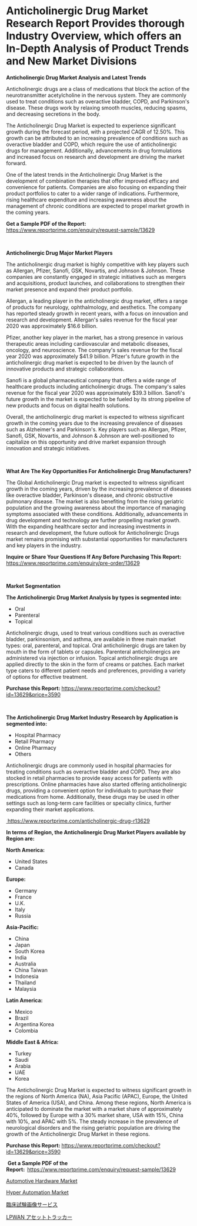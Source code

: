 <p><h1>Anticholinergic Drug Market Research Report Provides thorough Industry Overview, which offers an In-Depth Analysis of Product Trends and New Market Divisions</h1></p><p><strong>Anticholinergic Drug Market Analysis and Latest Trends</strong></p>
<p><p>Anticholinergic drugs are a class of medications that block the action of the neurotransmitter acetylcholine in the nervous system. They are commonly used to treat conditions such as overactive bladder, COPD, and Parkinson's disease. These drugs work by relaxing smooth muscles, reducing spasms, and decreasing secretions in the body.</p><p>The Anticholinergic Drug Market is expected to experience significant growth during the forecast period, with a projected CAGR of 12.50%. This growth can be attributed to an increasing prevalence of conditions such as overactive bladder and COPD, which require the use of anticholinergic drugs for management. Additionally, advancements in drug formulations and increased focus on research and development are driving the market forward.</p><p>One of the latest trends in the Anticholinergic Drug Market is the development of combination therapies that offer improved efficacy and convenience for patients. Companies are also focusing on expanding their product portfolios to cater to a wider range of indications. Furthermore, rising healthcare expenditure and increasing awareness about the management of chronic conditions are expected to propel market growth in the coming years.</p></p>
<p><strong>Get a Sample PDF of the Report:&nbsp;</strong> <a href="https://www.reportprime.com/enquiry/request-sample/13629">https://www.reportprime.com/enquiry/request-sample/13629</a></p>
<p>&nbsp;</p>
<p><strong>Anticholinergic Drug Major Market Players</strong></p>
<p><p>The anticholinergic drug market is highly competitive with key players such as Allergan, Pfizer, Sanofi, GSK, Novartis, and Johnson & Johnson. These companies are constantly engaged in strategic initiatives such as mergers and acquisitions, product launches, and collaborations to strengthen their market presence and expand their product portfolio.</p><p>Allergan, a leading player in the anticholinergic drug market, offers a range of products for neurology, ophthalmology, and aesthetics. The company has reported steady growth in recent years, with a focus on innovation and research and development. Allergan's sales revenue for the fiscal year 2020 was approximately $16.6 billion.</p><p>Pfizer, another key player in the market, has a strong presence in various therapeutic areas including cardiovascular and metabolic diseases, oncology, and neuroscience. The company's sales revenue for the fiscal year 2020 was approximately $41.9 billion. Pfizer's future growth in the anticholinergic drug market is expected to be driven by the launch of innovative products and strategic collaborations.</p><p>Sanofi is a global pharmaceutical company that offers a wide range of healthcare products including anticholinergic drugs. The company's sales revenue for the fiscal year 2020 was approximately $39.3 billion. Sanofi's future growth in the market is expected to be fueled by its strong pipeline of new products and focus on digital health solutions.</p><p>Overall, the anticholinergic drug market is expected to witness significant growth in the coming years due to the increasing prevalence of diseases such as Alzheimer's and Parkinson's. Key players such as Allergan, Pfizer, Sanofi, GSK, Novartis, and Johnson & Johnson are well-positioned to capitalize on this opportunity and drive market expansion through innovation and strategic initiatives.</p></p>
<p>&nbsp;</p>
<p><strong>What Are The Key Opportunities For Anticholinergic Drug Manufacturers?</strong></p>
<p><p>The Global Anticholinergic Drug market is expected to witness significant growth in the coming years, driven by the increasing prevalence of diseases like overactive bladder, Parkinson's disease, and chronic obstructive pulmonary disease. The market is also benefiting from the rising geriatric population and the growing awareness about the importance of managing symptoms associated with these conditions. Additionally, advancements in drug development and technology are further propelling market growth. With the expanding healthcare sector and increasing investments in research and development, the future outlook for Anticholinergic Drugs market remains promising with substantial opportunities for manufacturers and key players in the industry.</p></p>
<p><strong>Inquire or Share Your Questions If Any Before Purchasing This Report:</strong> <a href="https://www.reportprime.com/enquiry/pre-order/13629">https://www.reportprime.com/enquiry/pre-order/13629</a></p>
<p>&nbsp;</p>
<p><strong>Market Segmentation</strong></p>
<p><strong>The Anticholinergic Drug Market Analysis by types is segmented into:</strong></p>
<p><ul><li>Oral</li><li>Parenteral</li><li>Topical</li></ul></p>
<p><p>Anticholinergic drugs, used to treat various conditions such as overactive bladder, parkinsonism, and asthma, are available in three main market types: oral, parenteral, and topical. Oral anticholinergic drugs are taken by mouth in the form of tablets or capsules. Parenteral anticholinergics are administered via injection or infusion. Topical anticholinergic drugs are applied directly to the skin in the form of creams or patches. Each market type caters to different patient needs and preferences, providing a variety of options for effective treatment.</p></p>
<p><strong>Purchase this Report:&nbsp;</strong><a href="https://www.reportprime.com/checkout?id=13629&price=3590">https://www.reportprime.com/checkout?id=13629&price=3590</a></p>
<p>&nbsp;</p>
<p><strong>The Anticholinergic Drug Market Industry Research by Application is segmented into:</strong></p>
<p><ul><li>Hospital Pharmacy</li><li>Retail Pharmacy</li><li>Online Pharmacy</li><li>Others</li></ul></p>
<p><p>Anticholinergic drugs are commonly used in hospital pharmacies for treating conditions such as overactive bladder and COPD. They are also stocked in retail pharmacies to provide easy access for patients with prescriptions. Online pharmacies have also started offering anticholinergic drugs, providing a convenient option for individuals to purchase their medications from home. Additionally, these drugs may be used in other settings such as long-term care facilities or specialty clinics, further expanding their market applications.</p></p>
<p><a href="https://www.reportprime.com/anticholinergic-drug-r13629">&nbsp;https://www.reportprime.com/anticholinergic-drug-r13629</a></p>
<p><strong>In terms of Region, the Anticholinergic Drug Market Players available by Region are:</strong></p>
<p>
    <p> <strong> North America: </strong>
        <ul>
            <li>United States</li>
            <li>Canada</li>
        </ul>
        </p> 
    <p> <strong> Europe: </strong>
        <ul>
            <li>Germany</li>
            <li>France</li>
            <li>U.K.</li>
            <li>Italy</li>
            <li>Russia</li>
        </ul>
        </p> 
    <p> <strong> Asia-Pacific: </strong>
        <ul>
            <li>China</li>
            <li>Japan</li>
            <li>South Korea</li>
            <li>India</li>
            <li>Australia</li>
            <li>China Taiwan</li>
            <li>Indonesia</li>
            <li>Thailand</li>
            <li>Malaysia</li>
        </ul>
        </p> 
    <p> <strong> Latin America: </strong>
        <ul>
            <li>Mexico</li>
            <li>Brazil</li>
            <li>Argentina Korea</li>
            <li>Colombia</li>
        </ul>
        </p> 
    <p> <strong> Middle East & Africa: </strong>
        <ul>
            <li>Turkey</li>
            <li>Saudi</li>
            <li>Arabia</li>
            <li>UAE</li>
            <li>Korea</li>
        </ul>
    </p>
    </p>
<p><p>The Anticholinergic Drug Market is expected to witness significant growth in the regions of North America (NA), Asia Pacific (APAC), Europe, the United States of America (USA), and China. Among these regions, North America is anticipated to dominate the market with a market share of approximately 40%, followed by Europe with a 30% market share, USA with 15%, China with 10%, and APAC with 5%. The steady increase in the prevalence of neurological disorders and the rising geriatric population are driving the growth of the Anticholinergic Drug Market in these regions.</p></p>
<p><strong>Purchase this Report: </strong><a href="https://www.reportprime.com/checkout?id=13629&price=3590">https://www.reportprime.com/checkout?id=13629&price=3590</a></p>
<p>&nbsp;<strong>Get a Sample PDF of the Report:&nbsp;&nbsp;</strong><a href="https://www.reportprime.com/enquiry/request-sample/13629">https://www.reportprime.com/enquiry/request-sample/13629</a></p>
<p><strong></strong></p>
<p><p><a href="https://github.com/kufem1/Market-Research-Report-List-2/blob/main/automotive-hardware-market.md">Automotive Hardware Market</a></p><p><a href="https://github.com/kosella/Market-Research-Report-List-3/blob/main/hyper-automation-market.md">Hyper Automation Market</a></p><p><a href="https://github.com/oqoeusbvpadwjs08/Market-Research-Report-List-2/blob/main/272720980427.md">臨床試験画像サービス</a></p><p><a href="https://github.com/AaronVargas43/Market-Research-Report-List-1/blob/main/241885780428.md">LPWAN アセットトラッカー</a></p></p>